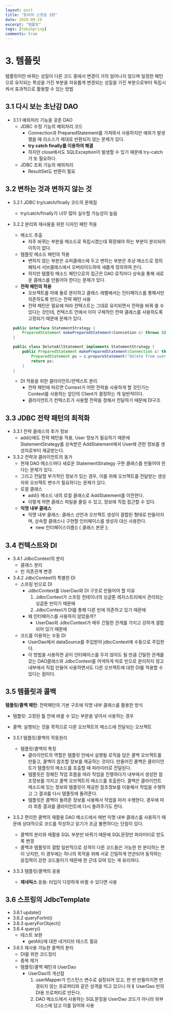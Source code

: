 ```yaml
---
layout: post
title: "토비의 스프링 3장"
date: 2018-09-29
excerpt: "템플릿"
tags: [tobySpring]
comments: true
---
```


# 3. 템플릿
템플릿이란 바뀌는 성질이 다른 코드 중에서 변경이 거의 일어나지 않으며 일정한 패턴으로 유지되는 특성을 가진 부분을 자유롭게 변경되는 성질을 가진 부분으로부터 독립시켜서 효과적으로 활용할 수 있는 방법
## 3.1 다시 보는 초난감 DAO
* 3.1.1 예외처리 기능을 갖춘 DAO
	* JDBC 수정 기능의 예외처리 코드
		* Connection과 PreparedStatement를 가져와서 사용하지만 예외가 발생했을 때 리소스가 제대로 반환되지 않는 문제가 있다.
		* **try catch finally를 이용하여 해결**
		* 하지만 close에서도 SQLException이 발생할 수 있기 때문에 try-catch가 또 필요하다.
	* JDBC 조회 기능의 예외처리
		* ResultSet도 반환이 필요

## 3.2 변하는 것과 변하지 않는 것

* 3.2.1 JDBC try/catch/finally 코드의 문제점
	
	* try/catch/finally가 너무 많아 실수할 가능성이 높음
* 3.2.2 분리와 재사용을 위한 디자인 패턴 적용
	* 메소드 추출
		* 자주 바뀌는 부분을 메소드로 독립시켰는데 확장돼야 하는 부분이 분리되어 이득이 없다.
	* 템플릿 메소드 패턴의 적용
		* 변하지 않는 부분은 슈퍼클래스에 두고 변하는 부분은 추상 메소드로 정의해둬서 서브클래스에서 오버라이드하여 새롭게 정의하여 쓴다.
		* 하지만 템플릿 메소드 패턴으로의 접근은 DAO 로직마다 상속을 통해 새로운 클래스를 만들어야 한다는 문제가 있다.
	* **전략 패턴의 적용**
		* 오브젝트를 아예 둘로 분리하고 클래스 레벨에서는 인터페이스를 통해서만 의존하도록 만드는 전략 패턴 사용
		* 전략 패턴은 필요에 따라 컨텍스트는 그대로 유지되면서 전략을 바꿔 쓸 수 있다는 것인데, 컨텍스트 안에서 이미 구체적인 전략 클래스를 사용하도록 고정되기 때문에 문제가 있다.
	```java
	public interface StatementStrategy {
		PreparedStatement makePreparedStatement(Conncetion c) throws SQLException;
	}
	```
	```java
	public class DeleteAllStatement implements StatementStrategy {
		public PreparedStatement makePreparedStatement(Connection c) throws SQLException {
			PreparedStatement ps = c.prepareStatement("delete from users");
			return ps;
		}
	}
	```
	*	DI 적용을 위한 클라이언트/컨텍스트 분리
		*	전략 패턴에 따르면 Context가 어떤 전략을 사용하게 할 것인가는 Context를 사용하는 앞단의 Client가 결정하는 게 일반적이다.
		* 클라이언트가 컨텍스트가 사용할 전략을 정해서 전달하기 때문에 DI구조

## 3.3 JDBC 전략 패턴의 최적화

* 3.3.1 전략 클래스의 추가 정보
	* add()에도 전략 패턴을 적용, User 정보가 필요하기 때문에 StatementStrategy를 상속받은 AddStatement에서 User에 관한 정보를 생성자로부터 제공받는다.
* 3.3.2 전략과 클라이언트의 동거
	* 현재 DAO 메소드마다 새로운 StatementStrategy 구현 클래스를 만들어야 한다는 문제가 있다.
	* 그리고 전달할 부가적인 정보가 있는 경우, 이를 위해 오브젝트를 전달받는 생성자와 오브젝트 변수가 필요하다는 문제가 있다.
	* 로컬 클래스
		* add() 메소드 내의 로컬 클래스로 AddStatement를 이전한다.
		* 이렇게 하면 클래스 파일을 줄일 수 있고, 정보에 직접 접근할 수 있다.
	* **익명 내부 클래스**
		* 익명 내부 클래스: 클래스 선언과 오브젝트 생성이 결합된 형태로 만들어지며, 상속할 클래스나 구현할 인터페이스를 생성자 대신 사용한다.
			* new 인터페이스이름() { 클래스 본문 };

## 3.4 컨텍스트와 DI

* 3.4.1 JdbcContext의 분리
	* 클래스 분리
	* 빈 의존관계 변경
* 3.4.2 JdbcContext의 특별한 DI
	* 스프링 빈으로 DI
		* JdbcContext를 UserDao와 DI 구조로 만들어야 할 이유
			1. JdbcContext가 스프링 컨테이너의 싱글톤 레지스트리에서 관리되는 싱글톤 빈이기 때문에
			2. JdbcContext가 DI를 통해 다른 빈에 의존하고 있기 때문에
		* 왜 인터페이스를 사용하지 않았을까?
			* UserDao와 JdbcContext가 매우 긴밀한 관계를 가지고 강하게 결합되어 있기 때문에
	* 코드를 이용하는 수동 DI
		* UserDao에서 dataSource를 주입받아 jdbcContext에 수동으로 주입한다.
		* 이 방법을 사용하면 굳이 인터페이스를 두지 않아도 될 만큼 긴밀한 관계를 갖는 DAO클래스와 JdbcContext를 어색하게 따로 빈으로 분리하지 않고 내부에서 직접 만들어 사용하면서도 다른 오브젝트에 대한 DI를 적용할 수 있다는 점이다.

## 3.5 템플릿과 콜백

**템플릿/콜백 패턴**: 전략패턴의 기본 구조에 익명 내부 클래스를 활용한 방식 

* 템플릿: 고정된 틀 안에 바꿀 수 있는 부분을 넣어서 사용하는 경우
* 콜백: 실행되는 것을 목적으로 다른 오브젝트의 메소드에 전달되는 오브젝트

* 3.5.1 템플릿/콜백의 작동원리
	* 템플릿/콜백의 특징
		* 클라이언트의 역할은 템플릿 안에서 실행될 로직을 담은 콜백 오브젝트를 만들고, 콜백이 참조할 정보를 제공하는 것이다. 만들어진 콜백은 클라이언트가 템플릿의 메소드를 호출할 때 파라미터로 전달된다.
		* 템플릿은 정해진 작업 흐름을 따라 작업을 진행하다가 내부에서 생성한 참조정보를 가지고 콜백 오브젝트의 메소드를 호출한다. 콜백은 클라이언트 메소드에 있는 정보와 템플릿이 제공한 참조정보를 이용해서 작업을 수행하고 그 결과를 다시 템플릿에 돌려준다.
		* 템플릿은 콜백이 돌려준 정보를 사용해서 작업을 마저 수행한다. 경우에 따라 최종 결과를 클라이언트에 다시 돌려주기도 한다.

* 3.5.2 편리한 콜백의 재활용
	DAO 메소드에서 매번 익명 내부 클래스를 사용하기 때문에 상대적으로 코드를 작성하고 읽기가 조금 불편하다는 단점이 있다.
	* 콜백의 분리와 재활용
		SQL 부분만 바뀌기 때문에 SQL문장만 파라미터로 받도록 변경
	* 콜백과 템플릿의 결합
		일반적으로 성격이 다른 코드들은 가능한 한 분리하는 편이 낫지만, 이 경우에는 하나의 목적을 위해 서로 긴밀하게 연관되어 동작하는 응집력이 강한 코드들이기 때문에 한 군데 모여 있는 게 유리하다.

* 3.5.3 템플릿/콜백의 응용
	* **제네릭스** 응용: 타입이 다양하게 바뀔 수 있다면 사용

## 3.6 스프링의 JdbcTemplate

* 3.6.1 update()
* 3.6.2 queryForInt()
* 3.6.3 queryForObject()
* 3.6.4 query()
	* 테스트 보완
		* getAll()에 대한 네거티브 테스트 필요
* 3.6.5 재사용 가능한 콜백의 분리
	* DI를 위한 코드정리
	* 중복 제거
	* 템플릿/콜백 패턴과 UserDao
		* UserDao의 개선점
			1. userMapper가 인스턴스 변수로 설정되어 있고, 한 번 만들어지면 변경되지 않는 프로퍼티와 같은 성격을 띠고 있으니 아ㅖ UserDao 빈의 DI용 프로퍼티로 만든다.
			2. DAO 메소드에서 사용하는 SQL문장을 UserDao 코드가 아니라 외부 리소스에 담고 이를 읽어와 사용
